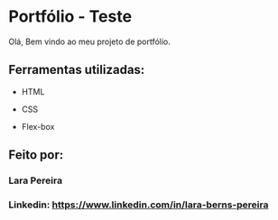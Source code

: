 # Portfólio - Teste

Olá, Bem vindo ao meu projeto de portfólio.

## Ferramentas utilizadas:

* HTML

* CSS

* Flex-box

## Feito por:

### Lara Pereira

### Linkedin: https://www.linkedin.com/in/lara-berns-pereira
